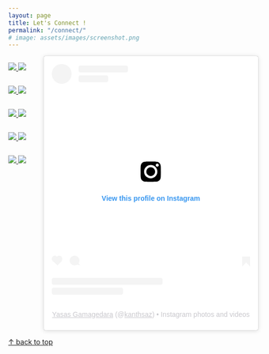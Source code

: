 ```yaml
---
layout: page
title: Let's Connect !
permalink: "/connect/"
# image: assets/images/screenshot.png
---
```


<div style="display: flex; justify-content: space-between; max-width: 1000px; margin: auto;">

  <!-- Badges Section -->
  <div style="flex: 1; display: flex; flex-direction: column; align-items: flex-start;">
    <p>
      <a href="https://www.linkedin.com/in/kanthakeyasas">
        <img src="https://img.shields.io/badge/LinkedIn-0077B5?logo=linkedin&logoColor=white&style=for-the-badge">
      </a>
      <a href="https://twitter.com/kanthake">
        <img src="https://img.shields.io/badge/Twitter-1DA1F2?logo=twitter&logoColor=white&style=for-the-badge">
      </a>
    </p>
    <p>
      <a href="https://www.researchgate.net/profile/Yasas-Gamagedara">
        <img src="https://img.shields.io/badge/ResearchGate-00CCBB?logo=researchgate&logoColor=white&style=for-the-badge">
      </a>  
      <a href="https://scholar.google.com/citations?user=5Ftw3bwAAAAJ&hl=en">
        <img src="https://img.shields.io/badge/Google_Scholar-4285F4?logo=google-scholar&logoColor=white&style=for-the-badge">
      </a>
    </p>
    <p>
      <a href="https://www.facebook.com/kanthake/">
        <img src="https://img.shields.io/badge/Facebook-1877F2?logo=facebook&logoColor=white&style=for-the-badge">
      </a>
      <a href="https://instagram.com/kanthsaz">
        <img src="https://img.shields.io/badge/Instagram-E4405F?logo=instagram&logoColor=white&style=for-the-badge">
      </a>
    </p>
    <p>
      <a href="https://github.com/kanthsaz">
        <img src="https://img.shields.io/badge/GitHub-000?logo=github&logoColor=white&style=for-the-badge">
      </a>
      <a href="https://stackoverflow.com/users/28096213/kanthsaz">
        <img src="https://img.shields.io/badge/Stack_Overflow-F58025?logo=stackoverflow&logoColor=white&style=for-the-badge">
      </a>
    </p>
    <p>
      <a href="mailto:kanthakeyasas@gmail.com">
        <img src="https://img.shields.io/badge/Email-D14836?logo=gmail&logoColor=white&style=for-the-badge">
      </a>
      <a href="https://www.youtube.com/@kanthakeyasas">
        <img src="https://img.shields.io/badge/YouTube-FF0000?logo=youtube&logoColor=white&style=for-the-badge">
      </a>
    </p>
  </div>

  <!-- Instagram Post Section -->
  <div style="flex: 1; max-width: 540px; margin-left: 20px;">
    <blockquote class="instagram-media" data-instgrm-permalink="https://www.instagram.com/kanthsaz/?utm_source=ig_embed&amp;utm_campaign=loading" data-instgrm-version="14" style="background:#FFF; border:0; border-radius:3px; box-shadow:0 0 1px 0 rgba(0,0,0,0.5),0 1px 10px 0 rgba(0,0,0,0.15); margin: 1px; padding:0; width:100%;">
      <div style="padding:16px;">
        <a href="https://www.instagram.com/kanthsaz/?utm_source=ig_embed&amp;utm_campaign=loading" style="background:#FFFFFF; line-height:0; padding:0 0; text-align:center; text-decoration:none; width:100%;" target="_blank">
          <div style="display: flex; flex-direction: row; align-items: center;">
            <div style="background-color: #F4F4F4; border-radius: 50%; height: 40px; margin-right: 14px; width: 40px;"></div>
            <div style="display: flex; flex-direction: column; flex-grow: 1; justify-content: center;">
              <div style="background-color: #F4F4F4; border-radius: 4px; height: 14px; margin-bottom: 6px; width: 100px;"></div>
              <div style="background-color: #F4F4F4; border-radius: 4px; height: 14px; width: 60px;"></div>
            </div>
          </div>
          <div style="padding: 19% 0;"></div>
          <div style="display:block; height:50px; margin:0 auto 12px; width:50px;">
            <svg width="50px" height="50px" viewBox="0 0 60 60" version="1.1" xmlns="http://www.w3.org/2000/svg" xmlns:xlink="http://www.w3.org/1999/xlink">
              <g stroke="none" stroke-width="1" fill="none" fill-rule="evenodd">
                <g transform="translate(-511.000000, -20.000000)" fill="#000000">
                  <g>
                    <path d="M556.869,30.41 C554.814,30.41 553.148,32.076 553.148,34.131 C553.148,36.186 554.814,37.852 556.869,37.852 C558.924,37.852 560.59,36.186 560.59,34.131 C560.59,32.076 558.924,30.41 556.869,30.41 M541,60.657 C535.114,60.657 530.342,55.887 530.342,50 C530.342,44.114 535.114,39.342 541,39.342 C546.887,39.342 551.658,44.114 551.658,50 C551.658,55.887 546.887,60.657 541,60.657 M541,33.886 C532.1,33.886 524.886,41.1 524.886,50 C524.886,58.899 532.1,66.113 541,66.113 C549.9,66.113 557.115,58.899 557.115,50 C557.115,41.1 549.9,33.886 541,33.886 M565.378,62.101 C565.244,65.022 564.756,66.606 564.346,67.663 C563.803,69.06 563.154,70.057 562.106,71.106 C561.058,72.155 560.06,72.803 558.662,73.347 C557.607,73.757 556.021,74.244 553.102,74.378 C549.944,74.521 548.997,74.552 541,74.552 C533.003,74.552 532.056,74.521 528.898,74.378 C525.979,74.244 524.393,73.757 523.338,73.347 C521.94,72.803 520.942,72.155 519.894,71.106 C518.846,70.057 518.197,69.06 517.654,67.663 C517.244,66.606 516.755,65.022 516.623,62.101 C516.479,58.943 516.448,57.996 516.448,50 C516.448,42.003 516.479,41.056 516.623,37.899 C516.755,34.978 517.244,33.391 517.654,32.338 C518.197,30.938 518.846,29.942 519.894,28.894 C520.942,27.846 521.94,27.196 523.338,26.654 C524.393,26.244 525.979,25.756 528.898,25.623 C532.057,25.479 533.004,25.448 541,25.448 C548.997,25.448 549.943,25.479 553.102,25.623 C556.021,25.756 557.607,26.244 558.662,26.654 C560.06,27.196 561.058,27.846 562.106,28.894 C563.154,29.942 563.803,30.938 564.346,32.338 C564.756,33.391 565.244,34.978 565.378,37.899 C565.522,41.056 565.552,42.003 565.552,50 C565.552,57.996 565.522,58.943 565.378,62.101 M570.82,37.631 C570.674,34.438"></path>
                  </g>
                </g>
              </g>
            </svg>
          </div>
          <div style="padding-top: 8px;">
            <div style="color:#3897f0; font-family:Arial,sans-serif; font-size:14px; font-style:normal; font-weight:550; line-height:18px;">View this profile on Instagram</div>
          </div>
          <div style="padding: 12.5% 0;"></div>
          <div style="display: flex; flex-direction: row; margin-bottom: 14px; align-items: center;">
            <div>
              <div style="background-color: #F4F4F4; border-radius: 50%; height: 12.5px; width: 12.5px; transform: translateX(0px) translateY(7px);"></div>
              <div style="background-color: #F4F4F4; height: 12.5px; transform: rotate(-45deg) translateX(3px) translateY(1px); width: 12.5px; flex-grow: 0; margin-right: 14px; margin-left: 2px;"></div>
              <div style="background-color: #F4F4F4; border-radius: 50%; height: 12.5px; width: 12.5px; transform: translateX(9px) translateY(-18px);"></div>
            </div>
            <div style="margin-left: 8px;">
              <div style="background-color: #F4F4F4; border-radius: 50%; flex-grow: 0; height: 20px; width: 20px;"></div>
              <div style="width: 0; height: 0; border-top: 2px solid transparent; border-left: 6px solid #f4f4f4; border-bottom: 2px solid transparent; transform: translateX(16px) translateY(-4px) rotate(30deg)"></div>
            </div>
            <div style="margin-left: auto;">
              <div style="width: 0px; border-top: 8px solid #F4F4F4; border-right: 8px solid transparent; transform: translateY(16px);"></div>
              <div style="background-color: #F4F4F4; flex-grow: 0; height: 12px; width: 16px; transform: translateY(-4px);"></div>
              <div style="width: 0; height: 0; border-top: 8px solid #F4F4F4; border-left: 8px solid transparent; transform: translateY(-4px) translateX(8px);"></div>
            </div>
          </div>
          <div style="display: flex; flex-direction: column; flex-grow: 1; justify-content: center; margin-bottom: 24px;">
            <div style="background-color: #F4F4F4; border-radius: 4px; flex-grow: 0; height: 14px; margin-bottom: 6px; width: 224px;"></div>
            <div style="background-color: #F4F4F4; border-radius: 4px; flex-grow: 0; height: 14px; width: 144px;"></div>
          </div>
        </a>
        <p style="color:#c9c8cd; font-family:Arial,sans-serif; font-size:14px; line-height:17px; margin-bottom:0; margin-top:8px; overflow:hidden; padding:8px 0 7px; text-align:center; text-overflow:ellipsis; white-space:nowrap;">
          <a href="https://www.instagram.com/kanthsaz/?utm_source=ig_embed&amp;utm_campaign=loading" style="color:#c9c8cd; font-family:Arial,sans-serif; font-size:14px; font-style:normal; font-weight:normal; line-height:17px;" target="_blank">Yasas Gamagedara</a> (@<a href="https://www.instagram.com/kanthsaz/?utm_source=ig_embed&amp;utm_campaign=loading" style="color:#c9c8cd; font-family:Arial,sans-serif; font-size:14px; font-style:normal; font-weight:normal; line-height:17px;" target="_blank">kanthsaz</a>) • Instagram photos and videos
        </p>
      </div>
    </blockquote>
    <script async src="//www.instagram.com/embed.js"></script>
  </div>
</div>

[↑ back to top](#top)